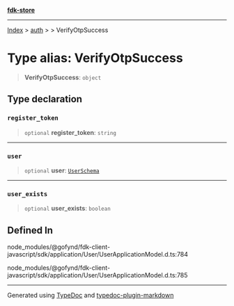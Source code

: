 [**fdk-store**](../../../README.md)
***

[Index](../../../API.md) > [auth](../../README.md) > [<internal>](../README.md) > VerifyOtpSuccess

# Type alias: VerifyOtpSuccess

> **VerifyOtpSuccess**: `object`

## Type declaration

### `register_token`

> `optional` **register\_token**: `string`

***

### `user`

> `optional` **user**: [`UserSchema`](type-alias.UserSchema.md)

***

### `user_exists`

> `optional` **user\_exists**: `boolean`

## Defined In

node\_modules/@gofynd/fdk-client-javascript/sdk/application/User/UserApplicationModel.d.ts:784

node\_modules/@gofynd/fdk-client-javascript/sdk/application/User/UserApplicationModel.d.ts:785

***
Generated using [TypeDoc](https://typedoc.org/) and [typedoc-plugin-markdown](https://www.npmjs.com/package/typedoc-plugin-markdown)
